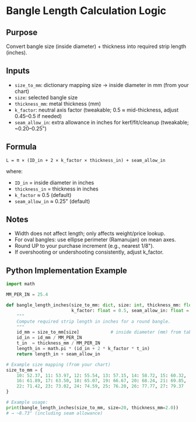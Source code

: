 # Bangle Length Calculation Logic

## Purpose
Convert bangle size (inside diameter) + thickness into required strip length (inches).

## Inputs
- `size_to_mm`: dictionary mapping size → inside diameter in mm (from your chart)
- `size`: selected bangle size
- `thickness_mm`: metal thickness (mm)
- `k_factor`: neutral axis factor (tweakable; 0.5 ≈ mid-thickness, adjust 0.45–0.5 if needed)
- `seam_allow_in`: extra allowance in inches for kerf/fit/cleanup (tweakable; ~0.20–0.25")

## Formula
```
L = π × (ID_in + 2 × k_factor × thickness_in) + seam_allow_in
```
where:
- `ID_in` = inside diameter in inches
- `thickness_in` = thickness in inches
- `k_factor` ≈ 0.5 (default)
- `seam_allow_in` ≈ 0.25" (default)

## Notes
- Width does not affect length; only affects weight/price lookup.
- For oval bangles: use ellipse perimeter (Ramanujan) on mean axes.
- Round UP to your purchase increment (e.g., nearest 1/8").
- If overshooting or undershooting consistently, adjust k_factor.

## Python Implementation Example

```python
import math

MM_PER_IN = 25.4

def bangle_length_inches(size_to_mm: dict, size: int, thickness_mm: float,
                         k_factor: float = 0.5, seam_allow_in: float = 0.04) -> float:
    """
    Compute required strip length in inches for a round bangle.
    """
    id_mm = size_to_mm[size]            # inside diameter (mm) from table
    id_in = id_mm / MM_PER_IN
    t_in  = thickness_mm / MM_PER_IN
    length_in = math.pi * (id_in + 2 * k_factor * t_in)
    return length_in + seam_allow_in

# Example size mapping (from your chart)
size_to_mm = {
    10: 52.37, 11: 53.97, 12: 55.54, 13: 57.15, 14: 58.72, 15: 60.32,
    16: 61.89, 17: 63.50, 18: 65.07, 19: 66.67, 20: 68.24, 21: 69.85,
    22: 71.42, 23: 73.02, 24: 74.59, 25: 76.20, 26: 77.77, 27: 79.37
}

# Example usage:
print(bangle_length_inches(size_to_mm, size=20, thickness_mm=2.0))
# → ~8.73" (including seam allowance)
```
